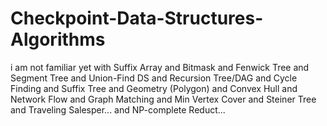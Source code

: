 # Checkpoint-Data-Structures-Algorithms
i am not familiar yet with Suffix Array and Bitmask and Fenwick Tree and Segment Tree and Union-Find DS and Recursion Tree/DAG and Cycle Finding and Suffix Tree and Geometry (Polygon) and Convex Hull and Network Flow and Graph Matching and Min Vertex Cover and Steiner Tree and Traveling Salesper... and NP-complete Reduct...

